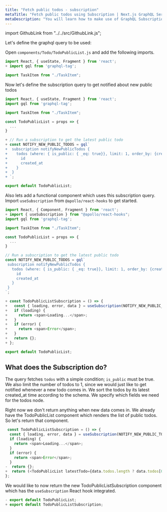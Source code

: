 ```yaml
---
title: "Fetch public todos - subscription"
metaTitle: "Fetch public todos using Subscription | Next.js GraphQL Serverless Tutorial"
metaDescription: "You will learn how to make use of GraphQL Subscriptions to get notified whenever a new todo comes in React app"
---
```


import GithubLink from "../../src/GithubLink.js";

Let's define the graphql query to be used:

Open `components/Todo/TodoPublicList.js` and add the following imports.

<GithubLink link="https://github.com/hasura/learn-graphql/blob/master/tutorials/frontend/nextjs/app-final/components/Todo/TodoPublicList.js" text="components/Todo/TodoPublicList.js" />

```javascript
import React, { useState, Fragment } from 'react';
+ import gql from 'graphql-tag';

import TaskItem from "./TaskItem";
```

Now let's define the subscription query to get notified about new public todos

```javascript
import React, { useState, Fragment } from 'react';
import gql from 'graphql-tag';

import TaskItem from "./TaskItem";

const TodoPublicList = props => {
  ...
}

+ // Run a subscription to get the latest public todo
+ const NOTIFY_NEW_PUBLIC_TODOS = gql`
+  subscription notifyNewPublicTodos {
+    todos (where: { is_public: { _eq: true}}, limit: 1, order_by: {created_at: desc }) {
+      id
+      created_at
+    }
+  }
+ `;

export default TodoPublicList;
```

Also lets add a functional component which uses this subscription query.
Import `useSubscription` from `@apollo/react-hooks` to get started.

```javascript
import React, { Component, Fragment } from 'react';
+ import { useSubscription } from "@apollo/react-hooks";
import gql from 'graphql-tag';

import TaskItem from "./TaskItem";

const TodoPublicList = props => {
  ...
}

// Run a subscription to get the latest public todo
const NOTIFY_NEW_PUBLIC_TODOS = gql`
 subscription notifyNewPublicTodos {
   todos (where: { is_public: { _eq: true}}, limit: 1, order_by: {created_at: desc }) {
     id
     created_at
   }
 }
`;

+ const TodoPublicListSubscription = () => {
+   const { loading, error, data } = useSubscription(NOTIFY_NEW_PUBLIC_TODOS);
+   if (loading) {
+     return <span>Loading...</span>;
+   }
+   if (error) {
+     return <span>Error</span>;
+   }
+   return {};
+ };

export default TodoPublicList;
```

What does the Subscription do?
-----------------------------

The query fetches `todos` with a simple condition; `is_public` must be true. We also limit the number of todos to 1, since we would just like to get notified whenever a new todo comes in.
We sort the todos by its latest created_at time according to the schema. We specify which fields we need for the todos node.

Right now we don't return anything when new data comes in. We already have the TodoPublicList component which renders the list of public todos. So let's return that component.

```javascript
 const TodoPublicListSubscription = () => {
  const { loading, error, data } = useSubscription(NOTIFY_NEW_PUBLIC_TODOS);
  if (loading) {
    return <span>Loading...</span>;
  }
  if (error) {
    return <span>Error</span>;
  }
-  return {};
+  return (<TodoPublicList latestTodo={data.todos.length ? data.todos[0] : null} />);
};
```

We would like to now return the new TodoPublicListSubscription component which has the `useSubscription` React hook integrated.

```javascript
- export default TodoPublicList;
+ export default TodoPublicListSubscription;
```
